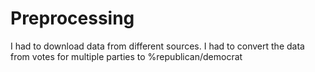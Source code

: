 # Preprocessing
I had to download data from different sources.
I had to convert the data from votes for multiple parties to %republican/democrat

